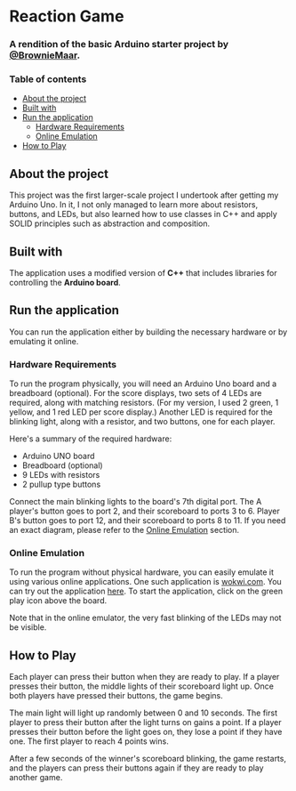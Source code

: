 # Reaction Game <!-- omit in toc -->
### A rendition of the basic Arduino starter project by [@BrownieMaar](https://github.com/BrownieMaar). <!-- omit in toc -->


### Table of contents <!-- omit in toc -->
- [About the project](#about-the-project)
- [Built with](#built-with)
- [Run the application](#run-the-application)
  - [Hardware Requirements](#hardware-requirements)
  - [Online Emulation](#online-emulation)
- [How to Play](#how-to-play)


## About the project

This project was the first larger-scale project I undertook after getting my Arduino Uno. In it, I not only managed to learn more about resistors, buttons, and LEDs, but also learned how to use classes in C++ and apply SOLID principles such as abstraction and composition.

## Built with

The application uses a modified version of __C++__ that includes libraries for controlling the __Arduino board__.

## Run the application

You can run the application either by building the necessary hardware or by emulating it online.

### Hardware Requirements

To run the program physically, you will need an Arduino Uno board and a breadboard (optional). For the score displays, two sets of 4 LEDs are required, along with matching resistors. (For my version, I used 2 green, 1 yellow, and 1 red LED per score display.) Another LED is required for the blinking light, along with a resistor, and two buttons, one for each player. 

Here's a summary of the required hardware:
* Arduino UNO board
* Breadboard (optional)
* 9 LEDs with resistors
* 2 pullup type buttons

Connect the main blinking lights to the board's 7th digital port. The A player's button goes to port 2, and their scoreboard to ports 3 to 6. Player B's button goes to port 12, and their scoreboard to ports 8 to 11. If you need an exact diagram, please refer to the [Online Emulation](#online-emulation) section.

### Online Emulation

To run the program without physical hardware, you can easily emulate it using various online applications. One such application is [wokwi.com](https://wokwi.com/projects/new/arduino-uno). You can try out the application [here](https://wokwi.com/projects/359376920100876289). To start the application, click on the green play icon above the board.

Note that in the online emulator, the very fast blinking of the LEDs may not be visible.

## How to Play

Each player can press their button when they are ready to play. If a player presses their button, the middle lights of their scoreboard light up. Once both players have pressed their buttons, the game begins.

The main light will light up randomly between 0 and 10 seconds. The first player to press their button after the light turns on gains a point. If a player presses their button before the light goes on, they lose a point if they have one. The first player to reach 4 points wins.

After a few seconds of the winner's scoreboard blinking, the game restarts, and the players can press their buttons again if they are ready to play another game.
